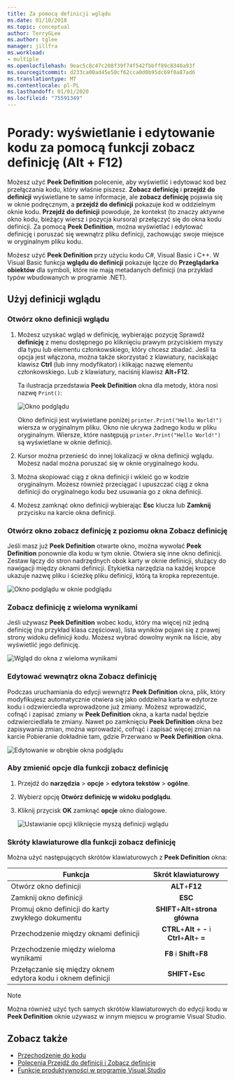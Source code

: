 ```yaml
---
title: Za pomocą definicji wglądu
ms.date: 01/10/2018
ms.topic: conceptual
author: TerryGLee
ms.author: tglee
manager: jillfra
ms.workload:
- multiple
ms.openlocfilehash: 9eac5c8c47c208f39f74f542fbbff89c8340a93f
ms.sourcegitcommit: d233ca00ad45e50cf62cca0d0b95dc69f0a87ad6
ms.translationtype: MT
ms.contentlocale: pl-PL
ms.lasthandoff: 01/01/2020
ms.locfileid: "75591349"
---
```

# <a name="how-to-view-and-edit-code-by-using-peek-definition-altf12"></a>Porady: wyświetlanie i edytowanie kodu za pomocą funkcji zobacz definicję (Alt + F12)

Możesz użyć **Peek Definition** polecenie, aby wyświetlić i edytować kod bez przełączania kodu, który właśnie piszesz. **Zobacz definicję** i **przejdź do definicji** wyświetlane te same informacje, ale **zobacz definicję** pojawia się w oknie podręcznym, a **przejdź do definicji** pokazuje kod w oddzielnym oknie kodu. **Przejdź do definicji** powoduje, że kontekst (to znaczy aktywne okno kodu, bieżący wiersz i pozycja kursora) przełączyć się do okna kodu definicji. Za pomocą **Peek Definition**, można wyświetlać i edytować definicję i poruszać się wewnątrz pliku definicji, zachowując swoje miejsce w oryginalnym pliku kodu.

Możesz użyć **Peek Definition** przy użyciu kodu C#, Visual Basic i C++. W Visual Basic funkcja **wglądu do definicji** pokazuje łącze do **Przeglądarka obiektów** dla symboli, które nie mają metadanych definicji (na przykład typów wbudowanych w programie .NET).

## <a name="use-peek-definition"></a>Użyj definicji wglądu

### <a name="open-a-peek-definition-window"></a>Otwórz okno definicji wglądu

1. Możesz uzyskać wgląd w definicję, wybierając pozycję Sprawdź **definicję** z menu dostępnego po kliknięciu prawym przyciskiem myszy dla typu lub elementu członkowskiego, który chcesz zbadać. Jeśli ta opcja jest włączona, można także skorzystać z klawiatury, naciskając klawisz **Ctrl** (lub inny modyfikator) i klikając nazwę elementu członkowskiego. Lub z klawiatury, naciśnij klawisz **Alt**+**F12**.

     Ta ilustracja przedstawia **Peek Definition** okna dla metody, która nosi nazwę `Print()`:

     ![Okno podglądu](../ide/media/peekwindow.png)

     Okno definicji jest wyświetlane poniżej `printer.Print("Hello World!")` wiersza w oryginalnym pliku. Okno nie ukrywa żadnego kodu w pliku oryginalnym. Wiersze, które następują `printer.Print("Hello World!")` są wyświetlane w oknie definicji.

1. Kursor można przenieść do innej lokalizacji w okna definicji wglądu. Możesz nadal można poruszać się w oknie oryginalnego kodu.

1. Można skopiować ciąg z okna definicji i wkleić go w kodzie oryginalnym. Możesz również przeciągać i upuszczać ciąg z okna definicji do oryginalnego kodu bez usuwania go z okna definicji.

1. Możesz zamknąć okno definicji wybierając **Esc** klucza lub **Zamknij** przycisku na karcie okna definicji.

### <a name="open-a-peek-definition-window-from-within-a-peek-definition-window"></a>Otwórz okno zobacz definicję z poziomu okna Zobacz definicję

Jeśli masz już **Peek Definition** otwarte okno, można wywołać **Peek Definition** ponownie dla kodu w tym oknie. Otwiera się inne okno definicji. Zestaw łączy do stron nadrzędnych obok karty w oknie definicji, służący do nawigacji między oknami definicji. Etykietka narzędzia na każdej kropce ukazuje nazwę pliku i ścieżkę pliku definicji, którą ta kropka reprezentuje.

   ![Okno podglądu w oknie podglądu](../ide/media/peekwithinpeek.png)

### <a name="peek-definition-with-multiple-results"></a>Zobacz definicję z wieloma wynikami

Jeśli używasz **Peek Definition** wobec kodu, który ma więcej niż jedną definicję (na przykład klasa częściowa), lista wyników pojawi się z prawej strony widoku definicji kodu. Możesz wybrać dowolny wynik na liście, aby wyświetlić jego definicję.

   ![Wgląd do okna z wieloma wynikami](../ide/media/peekmultiple.png)

### <a name="edit-inside-the-peek-definition-window"></a>Edytować wewnątrz okna Zobacz definicję

Podczas uruchamiania do edycji wewnątrz **Peek Definition** okna, plik, który modyfikujesz automatycznie otwiera się jako oddzielna karta w edytorze kodu i odzwierciedla wprowadzone już zmiany. Możesz wprowadzić, cofnąć i zapisać zmiany w **Peek Definition** okna, a karta nadal będzie odzwierciedlała te zmiany. Nawet po zamknięciu **Peek Definition** okna bez zapisywania zmian, można wprowadzić, cofnąć i zapisać więcej zmian na karcie Pobieranie dokładnie tam, gdzie Przerwano w **Peek Definition** okna.

   ![Edytowanie w obrębie okna podglądu](../ide/media/peekedit.png)

### <a name="to-change-options-for-peek-definition"></a>Aby zmienić opcje dla funkcji zobacz definicję

1. Przejdź do **narzędzia** > **opcje** > **edytora tekstów** > **ogólne**.

1. Wybierz opcję **Otwórz definicję w widoku podglądu**.

1. Kliknij przycisk **OK** zamknąć **opcje** okno dialogowe.

   ![Ustawianie opcji kliknięcie myszą definicji wglądu](../ide/media/editor_options_peek_view.png)

### <a name="keyboard-shortcuts-for-peek-definition"></a>Skróty klawiaturowe dla funkcji zobacz definicję

Można użyć następujących skrótów klawiaturowych z **Peek Definition** okna:

|Funkcja|Skrót klawiaturowy|
|-------------------|:-----------------------:|
|Otwórz okno definicji|**ALT**+**F12**|
|Zamknij okno definicji|**ESC**|
|Promuj okno definicji do karty zwykłego dokumentu|**SHIFT**+**Alt**+**strona główna**|
|Przechodzenie między oknami definicji|**CTRL**+**Alt** + **-** i **Ctrl**+**Alt**+ **=**|
|Przechodzenie między wieloma wynikami|**F8** i **Shift**+**F8**|
|Przełączanie się między oknem edytora kodu i oknem definicji|**SHIFT**+**Esc**|

> [!NOTE]
> Można również użyć tych samych skrótów klawiaturowych do edycji kodu w **Peek Definition** oknie używasz w innym miejscu w programie Visual Studio.

## <a name="see-also"></a>Zobacz także

- [Przechodzenie do kodu](../ide/navigating-code.md)
- [Polecenia Przejdź do definicji i Zobacz definicję](../ide/go-to-and-peek-definition.md)
- [Funkcje produktywności w programie Visual Studio](../ide/productivity-features.md)

